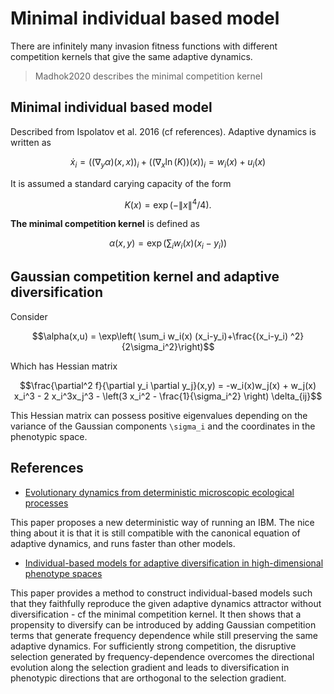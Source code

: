 # Minimal individual based model



There are infinitely many invasion fitness functions with
different competition kernels that give the same adaptive dynamics.

> Madhok2020 describes the minimal competition kernel

## Minimal individual based model
Described from Ispolatov et al. 2016 (cf references).
Adaptive dynamics is written as
```math
    \dot{x}_i = ((\nabla_y \alpha)(x,x))_i + ((\nabla_x \ln(K))(x))_i = w_i(x) + u_i(x)
```
It is assumed a standard carying capacity of the form
```math
    K(x) = \exp(-\|x\|^4/4).
```
**The minimal competition kernel** is defined as
```math
\alpha(x,y) = \exp\left(\sum_i w_i(x)(x_i-y_i) \right)
```
## Gaussian competition kernel and adaptive diversification

Consider
```math
\alpha(x,u) = \exp\left( \sum_i w_i(x) (x_i-y_i)+\frac{(x_i-y_i)
^2}{2\sigma_i^2}\right)
```
Which has Hessian matrix
```math
\frac{\partial^2 f}{\partial y_i \partial y_j}(x,y) = -w_i(x)w_j(x) + w_j(x) x_i^3 - 2 x_i^3x_j^3 - \left(3 x_i^2 - \frac{1}{\sigma_i^2} \right) \delta_{ij}
```

This Hessian matrix can possess positive eigenvalues depending on the variance of the Gaussian components ``\sigma_i`` and the coordinates in the phenotypic space.

## References
- [Evolutionary dynamics from deterministic microscopic ecological processes](https://journals.aps.org/pre/abstract/10.1103/PhysRevE.101.032411)

This paper proposes a new deterministic way of running an IBM. The nice thing about it is that it is still compatible with the canonical equation of adaptive dynamics, and runs faster than other models.
- [Individual-based models for adaptive diversification in high-dimensional phenotype spaces](https://dx.doi.org/10.1016/j.jtbi.2015.10.009)

 This paper provides a method to construct individual-based models such that they faithfully reproduce the given adaptive dynamics attractor without diversification - cf the minimal competition kernel. It then shows that a propensity to diversify can be introduced by adding Gaussian competition terms that generate frequency dependence while still preserving the same adaptive dynamics. For sufficiently strong competition, the disruptive selection generated by frequency-dependence overcomes the directional evolution along the selection gradient and leads to diversification in phenotypic directions that are orthogonal to the selection gradient.
